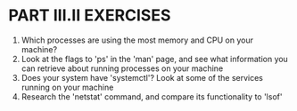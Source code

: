 # PART III.II EXERCISES

1. Which processes are using the most memory and CPU on your machine?
1. Look at the flags to 'ps' in the 'man' page, and see what information you can retrieve about running processes on your machine
1. Does your system have 'systemctl'? Look at some of the services running on your machine
1. Research the 'netstat' command, and compare its functionality to 'lsof'
